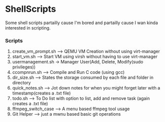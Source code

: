 # ShellScripts
Some shell scripts partailly cause I'm bored and partailly cause I wan kinda interested in scripting.

### Scripts
1. create_vm_prompt.sh --> QEMU VM Creation without using virt-manager
2. start_vm.sh --> Start VM using virsh without having to use virt-manager
3. usermanagement.sh -> Manager User(Add, Delete, Modify(sudo privileges))
4. ccompnrun.sh --> Compile and Run C code (using gcc)
5. dir_size.sh --> States the storage consumed by each file and folder in directory
6. quick_notes.sh --> Jot down notes for when you might forget later with a timestamp(creates a .txt file)
7. todo.sh --> To Do list with option to list, add and remove task (again creates a .txt file)
8. ffmpeg_switch_case --> A menu based ffmpeg tool usage
9. Git Helper --> just a mwnu based basic git operations
